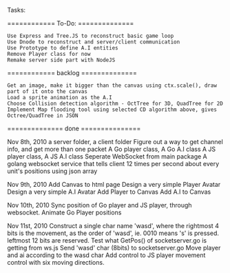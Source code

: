 Tasks:

============ To-Do:  ==============

	Use Express and Tree.JS to reconstruct basic game loop
	Use Dnode to reconstruct and server/client communication
	Use Prototype to define A.I entities
	Remove Player class for now
    Remake server side part with NodeJS

============ backlog ==============
	
	Get an image, make it bigger than the canvas using ctx.scale(), draw part of it onto the canvas
	Load a sprite animation as the A.I
	Choose Collision detection algorithm - OctTree for 3D, QuadTree for 2D
	Implement Map flooding tool using selected CD algorithm above, gives Octree/QuadTree in JSON

============== done ===============

Nov 8th, 2010
	a server folder, a client folder
	Figure out a way to get channel info, and get more than one packet
	A Go player class, A Go A.I class
	A JS player class, A JS A.I class
	Seperate WebSocket from main package
	A golang websocket service that tells client 12 times per second about every unit's positions using json array

Nov 9th, 2010
	Add Canvas to html page
	Design a very simple Player Avatar
	Design a very simple A.I Avatar
	Add Player to Canvas
	Add A.I to Canvas 

Nov 10th, 2010
	Sync position of Go player and JS player, through websocket.
	Animate Go Player positions

Nov 11st, 2010
	Construct a single char name 'wasd', where the rightmost 4 bits is the movement, as the order of 'wasd', ie. 0010 means 's' is pressed. leftmost 12 bits are reserved.
	Test what GetPos() of socketserver.go is getting from ws.js
	Send 'wasd' char (8bits) to socketserver.go
	Move player and ai according to the wasd char
	Add control to JS player movement control with six moving directions.
